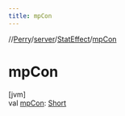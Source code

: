 ```yaml
---
title: mpCon
---
```

//[Perry](../../../index.html)/[server](../index.html)/[StatEffect](index.html)/[mpCon](mp-con.html)



# mpCon



[jvm]\
val [mpCon](mp-con.html): [Short](https://kotlinlang.org/api/latest/jvm/stdlib/kotlin/-short/index.html)




